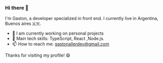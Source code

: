 ### Hi there 👋


I'm Gaston, a developer specialized in front end. I currently live in Argentina, Buenos aires 🇦🇷.

- 🔭 I am currently working on personal projects
- 📂 Main tech skills: TypeScript, React ,Node.js.
- 📫 How to reach me: gastonallerdev@gmail.com

Thanks for visiting my profile! 😄
